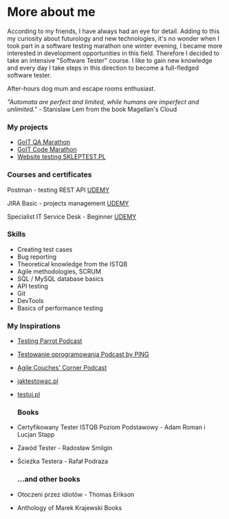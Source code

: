 # More about me

According to my friends, I have always had an eye for detail. Adding to this my curiosity about futurology and new technologies, it's no wonder when I took part in a software testing marathon one winter evening, I became more interested in development opportunities in this field. Therefore I decided to take an intensive "Software Tester" course.  I like to gain new knowledge and every day I take steps in this direction to become a full-fledged software tester.

After-hours dog mum and escape rooms enthusiast.

_"Automata are perfect and limited, while humans are imperfect and unlimited."_   -  Stanislaw Lem from the book Magellan's Cloud

### My projects
- [GoIT QA Marathon](https://github.com/KozarJoanna/my-projects/tree/main/GoIT%20QA%20Marathon)
- [GoIT Code Marathon](https://github.com/KozarJoanna/my-projects/tree/main/GoIT%20Code%20Marathon)
- [Website testing SKLEPTEST.PL](https://github.com/KozarJoanna/my-projects/tree/main/Website%20testing%20SKLEPTEST.PL)

### Courses and certificates
Postman - testing REST API [UDEMY](https://www.udemy.com/certificate/UC-9ac8b115-4d24-4e65-ac85-d515361cded3/)

JIRA Basic - projects management [UDEMY](https://www.udemy.com/certificate/UC-b638b7cf-b5c0-4629-9cfa-38fcae7a687b/)

Specialist IT Service Desk - Beginner [UDEMY](https://www.udemy.com/certificate/UC-62300c3f-b77c-4979-8548-c8ca9721d729/)

### Skills 
- Creating test cases 
- Bug reporting 
- Theoretical knowledge from the ISTQB 
- Agile methodologies, SCRUM
- SQL / MySQL database basics 
- API testing 
- Git 
- DevTools 
- Basics of performance testing

### My Inspirations
- [Testing Parrot Podcast](https://open.spotify.com/show/7Hdtp7cilHZ1DGnqwhWLOz)
- [Testowanie oprogramowania Podcast by PING](https://open.spotify.com/show/7jqDWVuJ7YSX4ep1a5tMMd?si=eeaa6ca9baca4b86)
- [Agile Couches' Corner Podcast](https://open.spotify.com/show/2jlYwMiw7W13pQ3ricLEaE?si=a017f1acb20b49c2)
- [jaktestowac.pl](https://www.youtube.com/@jaktestowac) 
- [testuj.pl](https://www.youtube.com/@testujplcommunity) 

  ### Books 
- Certyfikowany Tester ISTQB Poziom Podstawowy - Adam Roman i Lucjan Stapp 
- Zawód Tester - Radosław Smilgin 
- Ścieżka Testera - Rafał Podraza
  
  ### ...and other books 
- Otoczeni przez idiotów - Thomas Erikson
- Anthology of Marek Krajewski Books
